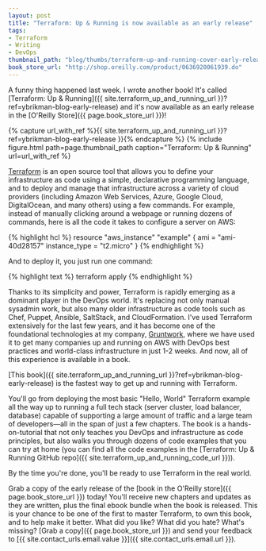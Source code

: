 ```yaml
---
layout: post
title: "Terraform: Up & Running is now available as an early release"
tags:
- Terraform
- Writing
- DevOps
thumbnail_path: "blog/thumbs/terraform-up-and-running-cover-early-release.jpg"
book_store_url: "http://shop.oreilly.com/product/0636920061939.do"
---
```


A funny thing happened last week. I wrote another book! It's called 
[Terraform: Up & Running]({{ site.terraform_up_and_running_url }}?ref=ybrikman-blog-early-release) 
and it's now available as an early release in the [O'Reilly Store]({{ page.book_store_url }})!

{% capture url_with_ref %}{{ site.terraform_up_and_running_url }}?ref=ybrikman-blog-early-release }}{% endcapture %}
{% include figure.html path=page.thumbnail_path caption="Terraform: Up & Running" url=url_with_ref %}

[Terraform](https://www.terraform.io/) is an open source tool that allows you to define your infrastructure as code 
using a simple, declarative programming language, and to deploy and manage that infrastructure across a variety of cloud
providers (including Amazon Web Services, Azure, Google Cloud, DigitalOcean, and many others) using a few commands.
For example, instead of manually clicking around a webpage or running dozens of commands, here is all the code it takes
to configure a server on AWS:

{% highlight hcl %}
resource "aws_instance" "example" {
  ami = "ami-40d28157"
  instance_type = "t2.micro"
}
{% endhighlight %}

And to deploy it, you just run one command:

{% highlight text %}
terraform apply
{% endhighlight %}

Thanks to its simplicity and power, Terraform is rapidly emerging as a dominant player in the DevOps world. It's 
replacing not only manual sysadmin work, but also many older infrastructure as code tools such as Chef, Puppet, 
Ansible, SaltStack, and CloudFormation. I've used Terraform extensively for the last few years, and it has become one 
of the foundational technologies at my company, [Gruntwork](http://www.gruntwork.io/?ref=ybrikman-blog-early-release), 
where we have used it to get many companies up and running on AWS with DevOps best practices and world-class 
infrastructure in just 1-2 weeks. And now, all of this experience is available in a book. 

[This book]({{ site.terraform_up_and_running_url }}?ref=ybrikman-blog-early-release) is the fastest way to get up and 
running with Terraform.

You'll go from deploying the most basic "Hello, World" Terraform example all the way up to running a full tech stack 
(server cluster, load balancer, database) capable of supporting a large amount of traffic and a large team of 
developers&mdash;all in the span of just a few chapters. The book is a hands-on-tutorial that not only teaches you 
DevOps and infrastructure as code principles, but also walks you through dozens of code examples that you can try at 
home (you can find all the code examples in the [Terraform: Up & Running
GitHub repo]({{ site.terraform_up_and_running_code_url }})).

By the time you're done, you'll be ready to use Terraform in the real world.

Grab a copy of the early release of the [book in the O'Reilly store]({{ page.book_store_url }}) today! You'll receive 
new chapters and updates as they are written, plus the final ebook bundle when the book is released. This is your 
chance to be one of the first to master Terraform, to own this book, and to help make it better. What did you like? 
What did you hate? What's missing? [Grab a copy]({{ page.book_store_url }}) and send your feedback to 
[{{ site.contact_urls.email.value }}]({{ site.contact_urls.email.url }}).